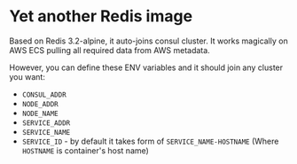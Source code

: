 # Yet another Redis image

Based on Redis 3.2-alpine, it auto-joins consul cluster. It works magically on AWS ECS pulling all required data from AWS metadata.

However, you can define these ENV variables and it should join any cluster you want:
- `CONSUL_ADDR`
- `NODE_ADDR`
- `NODE_NAME`
- `SERVICE_ADDR`
- `SERVICE_NAME`
- `SERVICE_ID` - by default it takes form of `SERVICE_NAME-HOSTNAME` (Where `HOSTNAME` is container's host name)